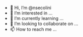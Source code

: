 - 👋 Hi, I’m @nsecolini
- 👀 I’m interested in ...
- 🌱 I’m currently learning ...
- 💞️ I’m looking to collaborate on ...
- 📫 How to reach me ...

<!---
nsecolini/nsecolini is a ✨ special ✨ repository because its `README.md` (this file) appears on your GitHub profile.
You can click the Preview link to take a look at your changes.
--->
